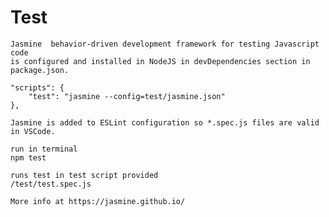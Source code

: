 # Test 

    Jasmine  behavior-driven development framework for testing Javascript code 
    is configured and installed in NodeJS in devDependencies section in package.json.

    "scripts": {
        "test": "jasmine --config=test/jasmine.json"
    },
  
    Jasmine is added to ESLint configuration so *.spec.js files are valid in VSCode.

    run in terminal
    npm test

    runs test in test script provided
    /test/test.spec.js

    More info at https://jasmine.github.io/